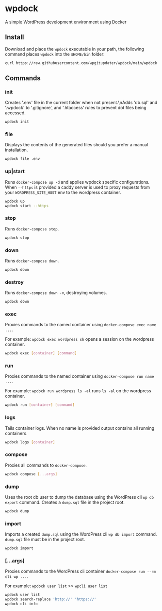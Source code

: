 # wpdock
A simple WordPress development environment using Docker

## Install

Download and place the `wpdock` executable in your path, the following command places `wpdock` into the `$HOME/bin` folder:

```bash
curl https://raw.githubusercontent.com/wpgitupdater/wpdock/main/wpdock -o $HOME/bin/wpdock && chmod +x $HOME/bin/wpdock
```

## Commands

### init

Creates '.env' file in the current folder when not present.\nAdds 'db.sql' and '.wpdock' to '.gitignore', and '.htaccess' rules to prevent dot files being accessed.

```bash
wpdock init
```

### file

Displays the contents of the generated files should you prefer a manual installation.

```bash
wpdock file .env
```

### up|start

Runs `docker-compose up -d` and applies wpdock specific configurations. When `--https` is provided a caddy server is used to proxy requests from your `WORDPRESS_SITE_HOST` env to the wordpress container.

```bash
wpdock up
wpdock start --https
```

### stop

Runs `docker-compose stop`.

```bash
wpdock stop
```

### down

Runs `docker-compose down`.

```bash
wpdock down
```

### destroy

Runs `docker-compose down -v`, destroying volumes.

```bash
wpdock down
```

### exec

Proxies commands to the named container using `docker-compose exec name ...`.

For example: `wpdock exec wordpress sh` opens a session on the wordpress container.

```bash
wpdock exec [container] [command]
```

### run

Proxies commands to the named container using `docker-compose run name ...`.

For example: `wpdock run wordpress ls -al` runs `ls -al` on the wordpress container.

```bash
wpdock run [container] [command]
```

### logs

Tails container logs. When no name is provided output contains all running containers.

```bash
wpdock logs [container]
```

### compose

Proxies all commands to `docker-compose`.

```bash
wpdock compose [...args]
```

### dump

Uses the root db user to dump the database using the WordPress cli `wp db export` command. Creates a `dump.sql` file in the project root.

```bash
wpdock dump
```

### import

Imports a created `dump.sql` using the WordPress cli `wp db import` command. `dump.sql` file must be in the project root.

```bash
wpdock import
```

### [...args]

Proxies commands to the WordPress cli container `docker-compose run --rm cli wp ...`.

For example: `wpdock user list` >> `wpcli user list`

```bash
wpdock user list
wpdock search-replace 'http://' 'https://'
wpdock cli info
```
